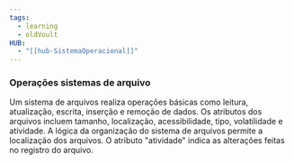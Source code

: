 ```yaml
---
tags:
  - learning
  - oldVoult
HUB:
  - "[[hub-SistemaOperacional]]"
---
```

### Operações sistemas de arquivo

Um sistema de arquivos realiza operações básicas como leitura, atualização, escrita, inserção e remoção de dados. Os atributos dos arquivos incluem tamanho, localização, acessibilidade, tipo, volatilidade e atividade. A lógica da organização do sistema de arquivos permite a localização dos arquivos. O atributo "atividade" indica as alterações feitas no registro do arquivo.